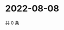 # 2022-08-08

共 0 条

<!-- BEGIN WEIBO -->
<!-- 最后更新时间 Mon Aug 08 2022 17:01:02 GMT+0800 (China Standard Time) -->

<!-- END WEIBO -->

